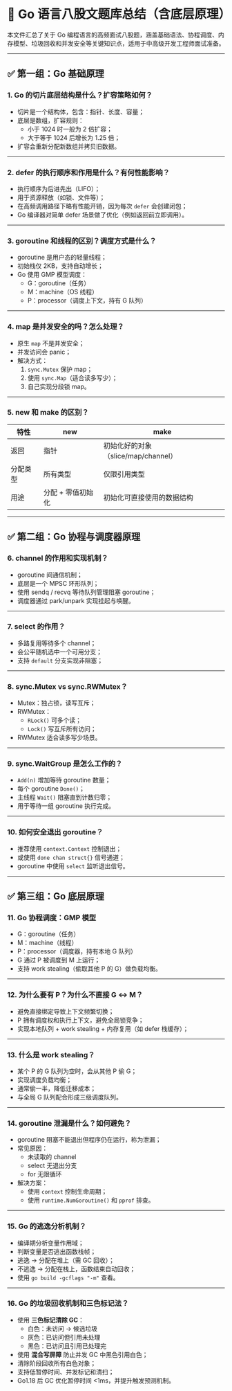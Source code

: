 # 🧠 Go 语言八股文题库总结（含底层原理）

本文件汇总了关于 Go 编程语言的高频面试八股题，涵盖基础语法、协程调度、内存模型、垃圾回收和并发安全等关键知识点，适用于中高级开发工程师面试准备。

---

## ✅ 第一组：Go 基础原理

### 1. Go 的切片底层结构是什么？扩容策略如何？

- 切片是一个结构体，包含：指针、长度、容量；
- 底层是数组，扩容规则：
  - 小于 1024 时一般为 2 倍扩容；
  - 大于等于 1024 后增长为 1.25 倍；
- 扩容会重新分配新数组并拷贝旧数据。

---

### 2. defer 的执行顺序和作用是什么？有何性能影响？

- 执行顺序为后进先出（LIFO）；
- 用于资源释放（如锁、文件等）；
- 在高频调用路径下略有性能开销，因为每次 `defer` 会创建闭包；
- Go 编译器对简单 defer 场景做了优化（例如返回前立即调用）。

---

### 3. goroutine 和线程的区别？调度方式是什么？

- goroutine 是用户态的轻量线程；
- 初始栈仅 2KB，支持自动增长；
- Go 使用 GMP 模型调度：
  - G：goroutine（任务）
  - M：machine（OS 线程）
  - P：processor（调度上下文，持有 G 队列）

---

### 4. map 是并发安全的吗？怎么处理？

- 原生 `map` 不是并发安全；
- 并发访问会 panic；
- 解决方式：
  1. `sync.Mutex` 保护 map；
  2. 使用 `sync.Map`（适合读多写少）；
  3. 自己实现分段锁 map。

---

### 5. new 和 make 的区别？

| 特性     | new              | make                                 |
|----------|------------------|--------------------------------------|
| 返回     | 指针             | 初始化好的对象（slice/map/channel） |
| 分配类型 | 所有类型         | 仅限引用类型                        |
| 用途     | 分配 + 零值初始化 | 初始化可直接使用的数据结构          |

---

## ✅ 第二组：Go 协程与调度器原理

### 6. channel 的作用和实现机制？

- goroutine 间通信机制；
- 底层是一个 MPSC 环形队列；
- 使用 sendq / recvq 等待队列管理阻塞 goroutine；
- 调度器通过 park/unpark 实现挂起与唤醒。

---

### 7. select 的作用？

- 多路复用等待多个 channel；
- 会公平随机选中一个可用分支；
- 支持 `default` 分支实现非阻塞；

---

### 8. sync.Mutex vs sync.RWMutex？

- Mutex：独占锁，读写互斥；
- RWMutex：
  - `RLock()` 可多个读；
  - `Lock()` 写互斥所有访问；
- RWMutex 适合读多写少场景。

---

### 9. sync.WaitGroup 是怎么工作的？

- `Add(n)` 增加等待 goroutine 数量；
- 每个 goroutine `Done()`；
- 主线程 `Wait()` 阻塞直到计数归零；
- 用于等待一组 goroutine 执行完成。

---

### 10. 如何安全退出 goroutine？

- 推荐使用 `context.Context` 控制退出；
- 或使用 `done chan struct{}` 信号通道；
- goroutine 中使用 `select` 监听退出信号。

---

## ✅ 第三组：Go 底层原理

### 11. Go 协程调度：GMP 模型

- G：goroutine（任务）
- M：machine（线程）
- P：processor（调度器，持有本地 G 队列）
- G 通过 P 被调度到 M 上运行；
- 支持 work stealing（偷取其他 P 的 G）做负载均衡。

---

### 12. 为什么要有 P？为什么不直接 G ↔ M？

- 避免直接绑定导致上下文频繁切换；
- P 拥有调度权和执行上下文，避免全局锁竞争；
- 实现本地队列 + work stealing + 内存复用（如 defer 栈缓存）；

---

### 13. 什么是 work stealing？

- 某个 P 的 G 队列为空时，会从其他 P 偷 G；
- 实现调度负载均衡；
- 通常偷一半，降低迁移成本；
- 与全局 G 队列配合形成三级调度队列。

---

### 14. goroutine 泄漏是什么？如何避免？

- goroutine 阻塞不能退出但程序仍在运行，称为泄漏；
- 常见原因：
  - 未读取的 channel
  - select 无退出分支
  - for 无限循环
- 解决方案：
  - 使用 `context` 控制生命周期；
  - 使用 `runtime.NumGoroutine()` 和 `pprof` 排查。

---

### 15. Go 的逃逸分析机制？

- 编译期分析变量作用域；
- 判断变量是否逃出函数栈帧；
- 逃逸 → 分配在堆上（需 GC 回收）；
- 不逃逸 → 分配在栈上，函数结束自动回收；
- 使用 `go build -gcflags "-m"` 查看。

---

### 16. Go 的垃圾回收机制和三色标记法？

- 使用 **三色标记清除 GC**：
  - 白色：未访问 → 候选垃圾
  - 灰色：已访问但引用未处理
  - 黑色：已访问且引用已处理完
- 使用 **混合写屏障** 防止并发 GC 中黑色引用白色；
- 清除阶段回收所有白色对象；
- 支持低暂停时间、并发标记和清扫；
- Go1.18 后 GC 优化暂停时间 <1ms，并提升触发预测机制。